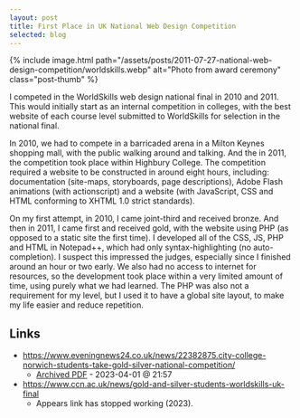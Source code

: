 ```yaml
---
layout: post
title: First Place in UK National Web Design Competition
selected: blog
---
```


{% include image.html path="/assets/posts/2011-07-27-national-web-design-competition/worldskills.webp" alt="Photo from award ceremony" class="post-thumb" %}

I competed in the WorldSkills web design national final in 2010 and 2011. This
would initially start as an internal competition in colleges, with the best website
of each course level submitted to WorldSkills for selection in the national final.

In 2010, we had to compete in a barricaded arena in a Milton Keynes shopping mall, with the public walking around and
talking.
And the in 2011, the competition took place within Highbury College. The competition required a website to be
constructed in around eight hours,
including: documentation (site-maps, storyboards, page descriptions), Adobe Flash animations (with actionscript) and a
website
(with JavaScript, CSS and HTML conforming to XHTML 1.0 strict standards).

On my first attempt, in 2010, I came joint-third and received bronze. And then in 2011, I came first and received gold,
with the website
using PHP (as opposed to a static site the first time). I developed all of the CSS, JS, PHP and HTML in Notepad++, which
had only
syntax-highlighting (no auto-completion). I suspect this impressed the judges, especially since I finished around an
hour or two early. We also
had no access to internet for resources, so the development took place within a very limited amount of time, using
purely what we had learned.
The PHP was also not a requirement for my level, but I used it to have a global site layout, to make my life easier and
reduce repetition.


## Links
- <https://www.eveningnews24.co.uk/news/22382875.city-college-norwich-students-take-gold-silver-national-competition/>
  - [Archived PDF](/assets/posts/2011-07-27-national-web-design-competition/evening-news.pdf) - 2023-04-01 @ 21:57
- <https://www.ccn.ac.uk/news/gold-and-silver-students-worldskills-uk-final>
  - Appears link has stopped working (2023).
